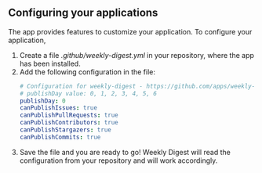 ## Configuring your applications

The app provides features to customize your application. To configure your application, 
1. Create a file _.github/weekly-digest.yml_ in your repository, where the app has been installed.
2. Add the following configuration in the file:
   ```yaml
   # Configuration for weekly-digest - https://github.com/apps/weekly-digest
   # publishDay value: 0, 1, 2, 3, 4, 5, 6
   publishDay: 0
   canPublishIssues: true
   canPublishPullRequests: true
   canPublishContributors: true
   canPublishStargazers: true
   canPublishCommits: true
   ```
3. Save the file and you are ready to go! Weekly Digest will read the configuration from your repository and will work accordingly.
